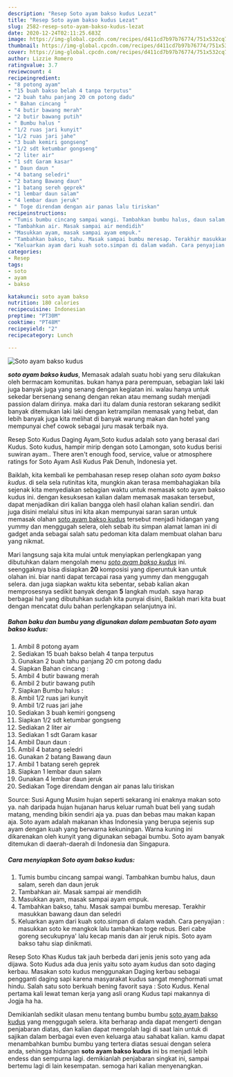 ```yaml
---
description: "Resep Soto ayam bakso kudus Lezat"
title: "Resep Soto ayam bakso kudus Lezat"
slug: 2582-resep-soto-ayam-bakso-kudus-lezat
date: 2020-12-24T02:11:25.683Z
image: https://img-global.cpcdn.com/recipes/d411cd7b97b76774/751x532cq70/soto-ayam-bakso-kudus-foto-resep-utama.jpg
thumbnail: https://img-global.cpcdn.com/recipes/d411cd7b97b76774/751x532cq70/soto-ayam-bakso-kudus-foto-resep-utama.jpg
cover: https://img-global.cpcdn.com/recipes/d411cd7b97b76774/751x532cq70/soto-ayam-bakso-kudus-foto-resep-utama.jpg
author: Lizzie Romero
ratingvalue: 3.7
reviewcount: 4
recipeingredient:
- "8 potong ayam"
- "15 buah bakso belah 4 tanpa terputus"
- "2 buah tahu panjang 20 cm potong dadu"
- " Bahan cincang "
- "4 butir bawang merah"
- "2 butir bawang putih"
- " Bumbu halus "
- "1/2 ruas jari kunyit"
- "1/2 ruas jari jahe"
- "3 buah kemiri gongseng"
- "1/2 sdt ketumbar gongseng"
- "2 liter air"
- "1 sdt Garam kasar"
- " Daun daun "
- "4 batang seledri"
- "2 batang Bawang daun"
- "1 batang sereh geprek"
- "1 lembar daun salam"
- "4 lembar daun jeruk"
- " Toge direndam dengan air panas lalu tiriskan"
recipeinstructions:
- "Tumis bumbu cincang sampai wangi. Tambahkan bumbu halus, daun salam, sereh dan daun jeruk"
- "Tambahkan air. Masak sampai air mendidih"
- "Masukkan ayam, masak sampai ayam empuk."
- "Tambahkan bakso, tahu. Masak sampai bumbu meresap. Terakhir masukkan bawang daun dan seledri"
- "Keluarkan ayam dari kuah soto.simpan di dalam wadah. Cara penyajian : masukkan soto ke mangkok lalu tambahkan toge rebus. Beri cabe goreng secukupnya&#39; lalu kecap manis dan air jeruk nipis. Soto ayam bakso tahu siap dinikmati."
categories:
- Resep
tags:
- soto
- ayam
- bakso

katakunci: soto ayam bakso 
nutrition: 180 calories
recipecuisine: Indonesian
preptime: "PT30M"
cooktime: "PT48M"
recipeyield: "2"
recipecategory: Lunch

---
```



![Soto ayam bakso kudus](https://img-global.cpcdn.com/recipes/d411cd7b97b76774/751x532cq70/soto-ayam-bakso-kudus-foto-resep-utama.jpg)

<b><i>soto ayam bakso kudus</i></b>, Memasak adalah suatu hobi yang seru dilakukan oleh bermacam komunitas. bukan hanya para perempuan, sebagian laki laki juga banyak juga yang senang dengan kegiatan ini. walau hanya untuk sekedar bersenang senang dengan rekan atau memang sudah menjadi passion dalam dirinya. maka dari itu dalam dunia restoran sekarang sedikit banyak ditemukan laki laki dengan ketrampilan memasak yang hebat, dan lebih banyak juga kita melihat di banyak warung makan dan hotel yang mempunyai chef cowok sebagai juru masak terbaik nya.

Resep Soto Kudus Daging Ayam,Soto kudus adalah soto yang berasal dari Kudus. Soto kudus, hampir mirip dengan soto Lamongan, soto kudus berisi suwiran ayam.. There aren&#39;t enough food, service, value or atmosphere ratings for Soto Ayam Asli Kudus Pak Denuh, Indonesia yet.

Baiklah, kita kembali ke pembahasan resep resep olahan <i>soto ayam bakso kudus</i>. di sela sela rutinitas kita, mungkin akan terasa membahagiakan bila sejenak kita menyediakan sebagian waktu untuk memasak soto ayam bakso kudus ini. dengan kesuksesan kalian dalam memasak masakan tersebut, dapat menjadikan diri kalian bangga oleh hasil olahan kalian sendiri. dan juga disini melalui situs ini kita akan mempunyai saran saran untuk memasak olahan <u>soto ayam bakso kudus</u> tersebut menjadi hidangan yang yummy dan menggugah selera, oleh sebab itu simpan alamat laman ini di gadget anda sebagai salah satu pedoman kita dalam membuat olahan baru yang nikmat.


Mari langsung saja kita mulai untuk menyiapkan perlengkapan yang dibutuhkan dalam mengolah menu <u><i>soto ayam bakso kudus</i></u> ini. seenggaknya bisa disiapkan <b>20</b> komposisi yang diperuntuk kan untuk olahan ini. biar nanti dapat tercapai rasa yang yummy dan menggugah selera. dan juga siapkan waktu kita sebentar, sebab kalian akan memprosesnya sedikit banyak dengan <b>5</b> langkah mudah. saya harap berbagai hal yang dibutuhkan sudah kita punyai disini, Baiklah mari kita buat dengan mencatat dulu bahan perlengkapan selanjutnya ini.

<!--inarticleads1-->

##### Bahan baku dan bumbu yang digunakan dalam pembuatan Soto ayam bakso kudus:

1. Ambil 8 potong ayam
1. Sediakan 15 buah bakso belah 4 tanpa terputus
1. Gunakan 2 buah tahu panjang 20 cm potong dadu
1. Siapkan  Bahan cincang :
1. Ambil 4 butir bawang merah
1. Ambil 2 butir bawang putih
1. Siapkan  Bumbu halus :
1. Ambil 1/2 ruas jari kunyit
1. Ambil 1/2 ruas jari jahe
1. Sediakan 3 buah kemiri gongseng
1. Siapkan 1/2 sdt ketumbar gongseng
1. Sediakan 2 liter air
1. Sediakan 1 sdt Garam kasar
1. Ambil  Daun daun :
1. Ambil 4 batang seledri
1. Gunakan 2 batang Bawang daun
1. Ambil 1 batang sereh geprek
1. Siapkan 1 lembar daun salam
1. Gunakan 4 lembar daun jeruk
1. Sediakan  Toge direndam dengan air panas lalu tiriskan


Source: Susi Agung Musim hujan seperti sekarang ini enaknya makan soto ya. nah daripada hujan hujanan harus keluar rumah buat beli yang sudah matang, mending bikin sendiri aja ya. puas dan bebas mau makan kapan aja. Soto ayam adalah makanan khas Indonesia yang berupa sejenis sup ayam dengan kuah yang berwarna kekuningan. Warna kuning ini dikarenakan oleh kunyit yang digunakan sebagai bumbu. Soto ayam banyak ditemukan di daerah-daerah di Indonesia dan Singapura. 

<!--inarticleads2-->

##### Cara menyiapkan Soto ayam bakso kudus:

1. Tumis bumbu cincang sampai wangi. Tambahkan bumbu halus, daun salam, sereh dan daun jeruk
1. Tambahkan air. Masak sampai air mendidih
1. Masukkan ayam, masak sampai ayam empuk.
1. Tambahkan bakso, tahu. Masak sampai bumbu meresap. Terakhir masukkan bawang daun dan seledri
1. Keluarkan ayam dari kuah soto.simpan di dalam wadah. Cara penyajian : masukkan soto ke mangkok lalu tambahkan toge rebus. Beri cabe goreng secukupnya&#39; lalu kecap manis dan air jeruk nipis. Soto ayam bakso tahu siap dinikmati.


Resep Soto Khas Kudus tak jauh berbeda dari jenis jenis soto yang ada dijawa. Soto Kudus ada dua jenis yaitu soto ayam kudus dan soto daging kerbau. Masakan soto kudus menggunakan Daging kerbau sebagai pengganti daging sapi karena masyarakat kudus sangat menghormati umat hindu. Salah satu soto berkuah bening favorit saya : Soto Kudus. Kenal pertama kali lewat teman kerja yang asli orang Kudus tapi makannya di Jogja ha ha. 

Demikianlah sedikit ulasan menu tentang bumbu bumbu <u>soto ayam bakso kudus</u> yang menggugah selera. kita berharap anda dapat mengerti dengan penjabaran diatas, dan kalian dapat mengolah lagi di saat lain untuk di sajikan dalam berbagai even even keluarga atau sahabat kalian. kamu dapat menambahkan bumbu bumbu yang tertera diatas sesuai dengan selera anda, sehingga hidangan <b>soto ayam bakso kudus</b> ini bs menjadi lebih endess dan sempurna lagi. demikianlah penjabaran singkat ini, sampai bertemu lagi di lain kesempatan. semoga hari kalian menyenangkan.
